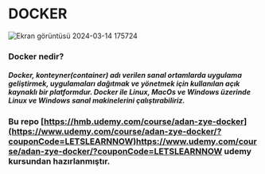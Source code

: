 # DOCKER

![Ekran görüntüsü 2024-03-14 175724](https://github.com/irem6142/Docker/assets/83772404/9e0875fb-d78a-4749-baca-28f0f0f7fb08)

### Docker nedir?
##### Docker, konteyner(container) adı verilen sanal ortamlarda uygulama geliştirmek, uygulamaları dağıtmak ve yönetmek için kullanılan açık kaynaklı bir platformdur. Docker ile Linux, MacOs ve Windows üzerinde Linux ve Windows sanal makinelerini çalıştırabiliriz.

### Bu repo [https://hmb.udemy.com/course/adan-zye-docker](https://www.udemy.com/course/adan-zye-docker/?couponCode=LETSLEARNNOW)https://www.udemy.com/course/adan-zye-docker/?couponCode=LETSLEARNNOW udemy kursundan hazırlanmıştır.
